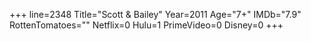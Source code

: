 +++
line=2348
Title="Scott & Bailey"
Year=2011
Age="7+"
IMDb="7.9"
RottenTomatoes=""
Netflix=0
Hulu=1
PrimeVideo=0
Disney=0
+++

